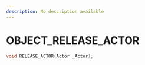 ```yaml
---
description: No description available 
---
```


# OBJECT\_RELEASE_ACTOR

```cpp
void RELEASE_ACTOR(Actor _Actor);
```